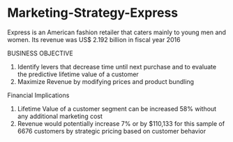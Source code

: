 # Marketing-Strategy-Express
Express is an American fashion retailer that caters mainly to young men and women.  Its revenue was US$ 2.192 billion in fiscal year 2016 

BUSINESS OBJECTIVE 
1. Identify levers that decrease time until next purchase and to evaluate the predictive lifetime value of a customer 
2. Maximize Revenue by modifying prices and product bundling

Financial Implications
1. Lifetime Value of a customer  segment can be increased 58% without any additional marketing cost
2. Revenue would potentially increase 7% or by $110,133 for this sample of 6676 customers by strategic pricing based on customer behavior

